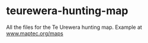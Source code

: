# teurewera-hunting-map

All the files for the Te Urewera hunting map. Example at www.maptec.org/maps
